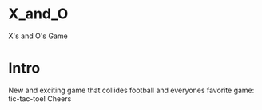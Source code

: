 # X_and_O
X's and O's Game

# Intro
New and exciting game that collides football and everyones favorite game: tic-tac-toe! Cheers